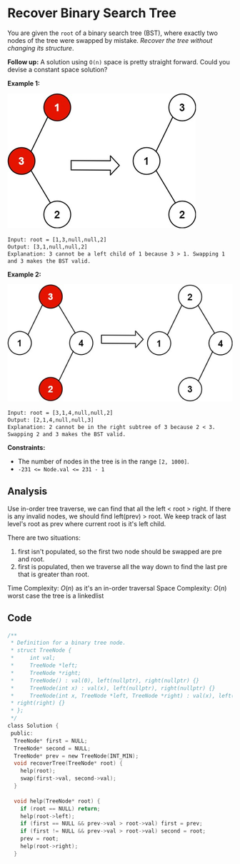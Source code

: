 # Recover Binary Search Tree

You are given the `root` of a binary search tree (BST), where exactly two nodes of the tree were swapped by mistake. *Recover the tree without changing its structure*.

**Follow up:** A solution using `O(n)` space is pretty straight forward. Could you devise a constant space solution?

 

**Example 1:**

![img](resources/99a.jpg)

```
Input: root = [1,3,null,null,2]
Output: [3,1,null,null,2]
Explanation: 3 cannot be a left child of 1 because 3 > 1. Swapping 1 and 3 makes the BST valid.
```

**Example 2:**

![img](resources/99b.jpg)

```
Input: root = [3,1,4,null,null,2]
Output: [2,1,4,null,null,3]
Explanation: 2 cannot be in the right subtree of 3 because 2 < 3. Swapping 2 and 3 makes the BST valid.
```

 

**Constraints:**

- The number of nodes in the tree is in the range `[2, 1000]`.
- `-231 <= Node.val <= 231 - 1`

## Analysis

Use in-order tree traverse, we can find that all the left < root > right. If there is any invalid nodes, we should find left(prev) > root. We keep track of last level's root as prev where current root is it's left child.

There are two situations:
1. first isn't populated, so the first two node should be swapped are pre and root.
2. first is populated, then we traverse all the way down to find the last pre that is greater than root.

Time Complexity: $O(n)$ as it's an in-order traversal
Space Complexity: $O(n)$ worst case the tree is a linkedlist

## Code

```c
/**
 * Definition for a binary tree node.
 * struct TreeNode {
 *     int val;
 *     TreeNode *left;
 *     TreeNode *right;
 *     TreeNode() : val(0), left(nullptr), right(nullptr) {}
 *     TreeNode(int x) : val(x), left(nullptr), right(nullptr) {}
 *     TreeNode(int x, TreeNode *left, TreeNode *right) : val(x), left(left),
 * right(right) {}
 * };
 */
class Solution {
 public:
  TreeNode* first = NULL;
  TreeNode* second = NULL;
  TreeNode* prev = new TreeNode(INT_MIN);
  void recoverTree(TreeNode* root) {
    help(root);
    swap(first->val, second->val);
  }

  void help(TreeNode* root) {
    if (root == NULL) return;
    help(root->left);
    if (first == NULL && prev->val > root->val) first = prev;
    if (first != NULL && prev->val > root->val) second = root;
    prev = root;
    help(root->right);
  }

```
